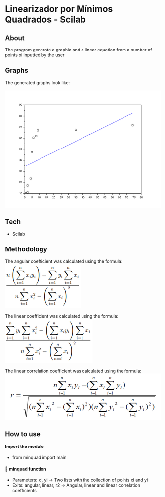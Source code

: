 # Linearizador por Mínimos Quadrados - Scilab

## About

The program generate a graphic and a linear equation from a number of points xi inputted by the user

## Graphs

The generated graphs look like:<br><br>
<img src="https://github.com/the-rodrigo/assets/blob/main/minquad-sce/graphs.png"></img>

## Tech

- Scilab

## Methodology

The angular coefficient was calculated using the formula:<br>
<img src="https://github.com/the-rodrigo/minquad/blob/main/assets/Coeficiente-Angular.PNG"></img><br>

The linear coefficient was calculated using the formula:<br>
<img src="https://github.com/the-rodrigo/minquad/blob/main/assets/Coefiente-Linear.PNG"></img><br>

The linear correlation coefficient was calculated using the formula:<br>
<img src="https://github.com/the-rodrigo/minquad/blob/main/assets/Coeficiente-de-Correlacao.png"></img><br>

## How to use

#### Import the module
- from minquad import main

#### 🧠 <strong>minquad function</strong>
- Parameters: xi, yi -> Two lists with the collection of points xi and yi<br>
- Exits: angular, linear, r2 -> Angular, linear and linear correlation coefficients
